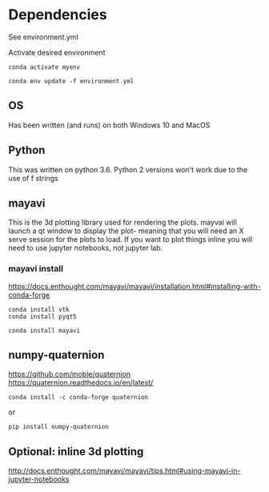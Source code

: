 # Dependencies 
See environment.yml 

Activate desired environment

    conda activate myenv
  
    conda env update -f environment.yml 

## OS
Has been written (and runs) on both Windows 10 and MacOS

## Python
This was written on python 3.6. Python 2 versions won't work due to the use of f strings

## mayavi
This is the 3d plotting library used for rendering the plots. mayvai will launch a qt window to display the plot- meaning that you will need an X serve session for the plots to load. If you want to plot things inline you will need to use jupyter notebooks, not jupyter lab.

### mayavi install
https://docs.enthought.com/mayavi/mayavi/installation.html#installing-with-conda-forge

    conda install vtk
    conda install pyqt5
    
    conda install mayavi
    
## numpy-quaternion 
https://github.com/moble/quaternion
https://quaternion.readthedocs.io/en/latest/

    conda install -c conda-forge quaternion
    
 or
 
    pip install numpy-quaternion
    
    
## Optional: inline 3d plotting
http://docs.enthought.com/mayavi/mayavi/tips.html#using-mayavi-in-jupyter-notebooks
